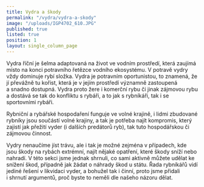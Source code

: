 ```yaml
---
title: Vydra a škody
permalink: "/vydra/vydra-a-skody"
image: "/uploads/IGP4702_610.JPG"
published: true
listed: true
position: 1
layout: single_column_page
---
```

Vydra říční je šelma adaptovaná na život ve vodním prostředí, která
zaujímá místo na konci potravního řetězce vodního ekosystému. V potravě
vydry vždy dominuje rybí složka. Vydra je potravním oportunistou, to
znamená, že jí převážně tu kořist, která je v jejím prostředí významně
zastoupená a snadno dostupná. Vydra proto žere i komerční rybu či jinak
zájmovou rybu a dostává se tak do konfliktu s rybáři, a to jak
s rybníkáři, tak i se sportovními rybáři.

Rybniční a rybářské hospodaření funguje ve volné krajině, i lidmi
zbudované rybníky jsou součástí volné krajiny, a tak je potřeba najít
kompromis, který zajistí jak přežití vyder (i dalších predátorů ryb),
tak tuto hospodářskou či zájmovou činnost.

Vydry nenaučíme jíst trávu, ale i tak je možné zejména v případech, kde
jsou škody na rybách extrémní, najít nějaké opatření, které škody sníží
nebo nahradí. V této sekci jsme jednak shrnuli, co sami aktivně můžete
udělat ke snížení škod, případně jak žádat o náhrady škod u státu. Řada
rybníkářů vidí jediné řešení v likvidaci vyder, a bohužel tak i činní,
proto jsme přidali i shrnutí argumentů, proč byste to neměli dle našeho
názoru dělat.
